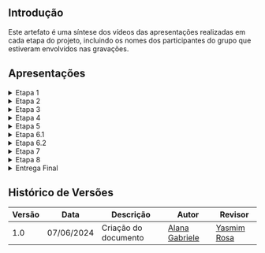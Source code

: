 ## Introdução

Este artefato é uma síntese dos vídeos das apresentações realizadas em cada etapa do projeto, incluindo os nomes dos participantes do grupo que estiveram envolvidos nas gravações.

## Apresentações

<details>
<summary>Etapa 1</summary>

<p> Gravação realizada em 08 de abril de 2024</p>

<font size="2"><p style="text-align: center"> Gravação </font>

<iframe width="560" height="315" src="https://www.youtube.com/embed/xcUNXr22C3s?si=AzKIp2SEK3zxbtJ6" title="YouTube video player" frameborder="0" allow="accelerometer; autoplay; clipboard-write; encrypted-media; gyroscope; picture-in-picture; web-share" referrerpolicy="strict-origin-when-cross-origin" allowfullscreen></iframe>

<h2>Participantes</h2>

<p>Todos os integrantes do grupo estavam presentes.</p>
<ul>
<li>Alana Gabriele </li>
<li>Gustavo Alves</li>
<li>Marco Tulio</li>
<li>Pedro Henrique</li>
<li>Renan Araújo</li>
<li>Yasmim Rosa</li>
</ul>

</details>

<details>
<summary>Etapa 2</summary>

<p> Gravação realizada em 06 de maio de 2024</p>

<font size="2"><p style="text-align: center"> Gravação </font>

<iframe width="560" height="315" src="https://www.youtube.com/embed/-PliE8hswM8?si=sPdNHDTEe9ynyPmS" title="YouTube video player" frameborder="0" allow="accelerometer; autoplay; clipboard-write; encrypted-media; gyroscope; picture-in-picture; web-share" referrerpolicy="strict-origin-when-cross-origin" allowfullscreen></iframe>

<h2>Participantes</h2>

<p>Todos os integrantes do grupo estavam presentes.</p>
<ul>
<li>Alana Gabriele </li>
<li>Gustavo Alves</li>
<li>Marco Tulio</li>
<li>Pedro Henrique</li>
<li>Renan Araújo</li>
<li>Yasmim Rosa</li>
</ul>

</details>

<details>
<summary>Etapa 3</summary>

<p> Gravaçãorealizada em 13 de maio de 2024</p>

<font size="2"><p style="text-align: center"> Gravação </font>

<iframe width="560" height="315" src="https://www.youtube.com/embed/Ai47HDIVzz0?si=fBgjTU7hjo6msbz8" title="YouTube video player" frameborder="0" allow="accelerometer; autoplay; clipboard-write; encrypted-media; gyroscope; picture-in-picture; web-share" referrerpolicy="strict-origin-when-cross-origin" allowfullscreen></iframe>

<h2>Participantes</h2>

<p>Todos os integrantes do grupo estavam presentes.</p>
<ul>
<li>Alana Gabriele </li>
<li>Gustavo Alves</li>
<li>Marco Tulio</li>
<li>Pedro Henrique</li>
<li>Renan Araújo</li>
<li>Yasmim Rosa</li>
</ul>

</details>

<details>
<summary>Etapa 4</summary>

<p> Gravação realizada em 22 de maio de 2024</p>

<font size="2"><p style="text-align: center"> Gravação </font>

<iframe width="560" height="315" src="https://www.youtube.com/embed/Mkz2BPCi0t4?si=iCUNWC47_HDSscxA" title="YouTube video player" frameborder="0" allow="accelerometer; autoplay; clipboard-write; encrypted-media; gyroscope; picture-in-picture; web-share" referrerpolicy="strict-origin-when-cross-origin" allowfullscreen></iframe>

<h2>Participantes</h2>
<p>Todos os integrantes do grupo estavam presentes.</p>
<ul>
<li>Alana Gabriele </li>
<li>Gustavo Alves</li>
<li>Marco Tulio</li>
<li>Pedro Henrique</li>
<li>Renan Araújo</li>
<li>Yasmim Rosa</li>
</ul>

</details>

<details>
<summary>Etapa 5</summary>

<p> Gravação realizada em 03 de junho de 2024</p>

<font size="2"><p style="text-align: center"> Gravação </font>

<iframe width="560" height="315" src="https://www.youtube.com/embed/OuacQK_ESQc?si=me_SspBI-GqSJH9b" title="YouTube video player" frameborder="0" allow="accelerometer; autoplay; clipboard-write; encrypted-media; gyroscope; picture-in-picture; web-share" referrerpolicy="strict-origin-when-cross-origin" allowfullscreen></iframe>

<h2>Participantes</h2>

<p>Todos os integrantes do grupo estavam presentes.</p>
<ul>
<li>Alana Gabriele </li>
<li>Gustavo Alves</li>
<li>Marco Tulio</li>
<li>Pedro Henrique</li>
<li>Renan Araújo</li>
<li>Yasmim Rosa</li>
</ul>

</details>

<details>
<summary>Etapa 6.1</summary>

<p> Gravação realizada em 12 de junho de 2024</p>

<font size="2"><p style="text-align: center"> Gravação </font>

<iframe width="560" height="315" src="https://www.youtube.com/embed/5JLaHIl7uYc?si=N17F1dwTg-WqkUQF" title="YouTube video player" frameborder="0" allow="accelerometer; autoplay; clipboard-write; encrypted-media; gyroscope; picture-in-picture; web-share" referrerpolicy="strict-origin-when-cross-origin" allowfullscreen></iframe>

<h2>Participantes</h2>

<p>Todos os integrantes do grupo estavam presentes.</p>
<ul>
<li>Alana Gabriele </li>
<li>Gustavo Alves</li>
<li>Marco Tulio</li>
<li>Pedro Henrique</li>
<li>Renan Araújo</li>
<li>Yasmim Rosa</li>
</ul>

</details>

<details>
<summary>Etapa 6.2</summary>

<p> Gravação realizada em 26 de junho de 2024</p>

<font size="2"><p style="text-align: center"> Gravação </font>

<iframe width="560" height="315" src="https://www.youtube.com/embed/c3mzmjy8Ry8?si=PFVIRIYR4fh1wX_o" title="YouTube video player" frameborder="0" allow="accelerometer; autoplay; clipboard-write; encrypted-media; gyroscope; picture-in-picture; web-share" referrerpolicy="strict-origin-when-cross-origin" allowfullscreen></iframe>

<h2>Participantes</h2>

<p>Todos os integrantes do grupo estavam presentes.</p>
<ul>
<li>Alana Gabriele </li>
<li>Gustavo Alves</li>
<li>Marco Tulio</li>
<li>Pedro Henrique</li>
<li>Renan Araújo</li>
<li>Yasmim Rosa</li>
</ul>

</details>

<details>
<summary>Etapa 7</summary>

<p> Gravação realizada em 19 de junho de 2024</p>

<font size="2"><p style="text-align: center"> Gravação </font>

<iframe width="560" height="315" src="https://www.youtube.com/embed/GH9tA19EAlY?si=R5CSnP0QsSs7m2uH" title="YouTube video player" frameborder="0" allow="accelerometer; autoplay; clipboard-write; encrypted-media; gyroscope; picture-in-picture; web-share" referrerpolicy="strict-origin-when-cross-origin" allowfullscreen></iframe>

<h2>Participantes</h2>

<p>Todos os integrantes do grupo estavam presentes.</p>
<ul>
<li>Alana Gabriele </li>
<li>Gustavo Alves</li>
<li>Marco Tulio</li>
<li>Pedro Henrique</li>
<li>Renan Araújo</li>
<li>Yasmim Rosa</li>
</ul>

</details>

<details>
<summary>Etapa 8</summary>

<p> Gravação realizada em 3 de julho de 2024</p>

<font size="2"><p style="text-align: center"> Gravação</font>

<iframe width="560" height="315" src="https://www.youtube.com/embed/qdCbMbezv_s?si=1cnbswKHKEkel3WL" title="YouTube video player" frameborder="0" allow="accelerometer; autoplay; clipboard-write; encrypted-media; gyroscope; picture-in-picture; web-share" referrerpolicy="strict-origin-when-cross-origin" allowfullscreen></iframe>

<h2>Participantes</h2>

<p>Todos os integrantes do grupo estavam presentes.</p>
<ul>
<li>Alana Gabriele </li>
<li>Gustavo Alves</li>
<li>Marco Tulio</li>
<li>Pedro Henrique</li>
<li>Renan Araújo</li>
<li>Yasmim Rosa</li>
</ul>

</details>

<details>
<summary>Entrega Final</summary>

<p> Gravação realizada em 8 de julho de 2024</p>

<font size="2"><p style="text-align: center"> Gravação </font>

<h2>Participantes</h2>

<p>Todos os integrantes do grupo estavam presentes.</p>
<ul>
<li>Alana Gabriele </li>
<li>Gustavo Alves</li>
<li>Marco Tulio</li>
<li>Pedro Henrique</li>
<li>Renan Araújo</li>
<li>Yasmim Rosa</li>
</ul>

</details>

## Histórico de Versões

| Versão | Data       | Descrição            | Autor                                              | Revisor                                     |
| ------ | ---------- | -------------------- | -------------------------------------------------- | ------------------------------------------- |
| 1.0    | 07/06/2024 | Criação do documento | [Alana Gabriele](https://github.com/alanagabriele) | [Yasmim Rosa](https://github.com/yaskisoba) |
